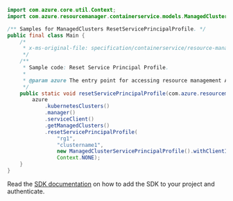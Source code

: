 ```java
import com.azure.core.util.Context;
import com.azure.resourcemanager.containerservice.models.ManagedClusterServicePrincipalProfile;

/** Samples for ManagedClusters ResetServicePrincipalProfile. */
public final class Main {
    /*
     * x-ms-original-file: specification/containerservice/resource-manager/Microsoft.ContainerService/stable/2021-09-01/examples/ManagedClustersResetServicePrincipalProfile.json
     */
    /**
     * Sample code: Reset Service Principal Profile.
     *
     * @param azure The entry point for accessing resource management APIs in Azure.
     */
    public static void resetServicePrincipalProfile(com.azure.resourcemanager.AzureResourceManager azure) {
        azure
            .kubernetesClusters()
            .manager()
            .serviceClient()
            .getManagedClusters()
            .resetServicePrincipalProfile(
                "rg1",
                "clustername1",
                new ManagedClusterServicePrincipalProfile().withClientId("clientid").withSecret("secret"),
                Context.NONE);
    }
}
```

Read the [SDK documentation](https://github.com/Azure/azure-sdk-for-java/blob/azure-resourcemanager_2.10.0/sdk/resourcemanager/azure-resourcemanager/README.md) on how to add the SDK to your project and authenticate.

